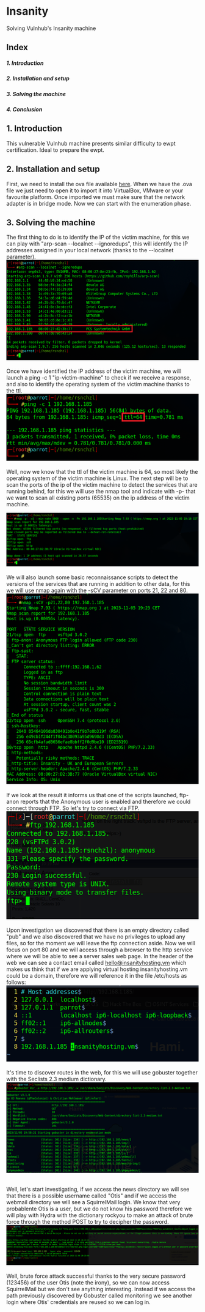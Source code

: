# Insanity 
Solving Vulnhub's Insanity  machine

<div>
  <h2>Index</h2>
  <h5>1. Introduction<h5>
  <h5>2. Installation and setup</h5>
  <h5>3. Solving the machine</h5>
  <h5>4. Conclusion</h5>
</div>

<div>
  <h2>1. Introduction</h2>
 This vulnerable Vulnhub machine presents similar difficulty to ewpt certification. Ideal to prepare the ewpt.
  <div>
  <h2>2. Installation and setup</h2>
  

  First, we need to install the ova file available [here](https://www.vulnhub.com/entry/insanity-1,536/). When we have the .ova file we just need to open it to import it into VirtualBox, VMware or your favourite platform.  Once imported we must make sure that the network adapter is in bridge mode. Now we can start with the enumeration phase.
 <h2>  3. Solving the machine</h2>
 The first thing to do is to identify the IP of the victim machine, for this we can play with "arp-scan --localnet --ignoredups", this will identify the IP addresses assigned in your local network (thanks to the --localnet parameter).<br/>
  <img src="https://github.com/rsnchzl/insanity/blob/main/screenshots/arpscan.png"/> <br/>
  <br/>
  Once we have identified the IP address of the victim machine, we will launch a ping -c 1 "ip-victim-machine" to check if we receive a response, and also to identify the operating system of the victim machine thanks to the ttl.<br/>
  <img src="https://github.com/rsnchzl/insanity/blob/main/screenshots/ping.png"/> <br/>
  <br/>
  Well, now we know that the ttl of the victim machine is 64, so most likely the operating system of the victim machine is Linux. 
 The next step will be to scan the ports of the ip of the victim machine to detect the services that are running behind, for this we will use the nmap tool and indicate with -p- that we want to scan all existing ports (65535) on the ip address of the victim machine.

  <img src="https://github.com/rsnchzl/insanity/blob/main/screenshots/nmap1.png"/> <br/>
  <br/>
    We will also launch some basic reconnaissance scripts to detect the versions of the services that are running in addition to other data, for this we will use nmap again with the -sCV parameter on ports 21, 22 and 80.
  <img src="https://github.com/rsnchzl/insanity/blob/main/screenshots/nmapscv.png"/> <br/> 
  <br/>
  If we look at the result it informs us that one of the scripts launched, ftp-anon reports that the Anonymous user is enabled and therefore we could connect through FTP. So let's try to connect via FTP.
  <img src="https://github.com/rsnchzl/insanity/blob/main/screenshots/ftpconnect.png"/> <br/>
  <br/>
  Upon investigation we discovered that there is an empty directory called "pub" and we also discovered that we have no privileges to upload any files, so for the moment we will leave the ftp connection aside.
Now we will focus on port 80 and we will access through a browser to the http service where we will be able to see a server sales web page. In the header of the web we can see a contact email called hello@insanityhosting.vm which makes us think that if we are applying virtual hosting insanityhosting.vm could be a domain, therefore we will reference it in the file /etc/hosts as follows:
<img src="https://github.com/rsnchzl/insanity/blob/main/screenshots/etchosts.png"/> <br/>
<br/>
  It's time to discover routes in the web, for this we will use gobuster together with the Seclists 2.3 medium dictionary.
  <img src="https://github.com/rsnchzl/insanity/blob/main/screenshots/gobuster1.png"/> <br/>
  <br/>
  
Well, let's start investigating, if we access the news directory we will see that there is a possible username called "Otis" and if we access the webmail directory we will see a SquirrelMail login. We know that very probablente Otis is a user, but we do not know his password therefore we will play with Hydra with the dictionary rockyou to make an attack of brute force through the method POST to try to decipher the password.
<img src="https://github.com/rsnchzl/insanity/blob/main/screenshots/hydra1.png"/> <br/>
<br/>
Well, brute force attack successful thanks to the very secure password (123456) of the user Otis (note the irony), so we can now access SquirrelMail but we don't see anything interesting. Instead if we access the path previously discovered by Gobuster called monitoring we see another login where Otis' credentials are reused so we can log in. 
  
  

  
  


